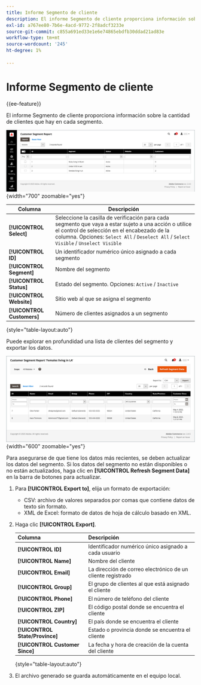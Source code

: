 ```yaml
---
title: Informe Segmento de cliente
description: El informe Segmento de cliente proporciona información sobre la cantidad de clientes en cada segmento.
exl-id: a767ee80-7b6e-4acd-9772-2f8adcf3233e
source-git-commit: c855a691ed33e1e6e74865ebdfb30ddad21ad83e
workflow-type: tm+mt
source-wordcount: '245'
ht-degree: 1%

---
```


# Informe Segmento de cliente

{{ee-feature}}

El informe Segmento de cliente proporciona información sobre la cantidad de clientes que hay en cada segmento.

![Informe de segmento de cliente](assets/customer-segments-reports.png){width="700" zoomable="yes"}

| Columna | Descripción |
|--- |--- |
| **[!UICONTROL Select]** | Seleccione la casilla de verificación para cada segmento que vaya a estar sujeto a una acción o utilice el control de selección en el encabezado de la columna. Opciones: `Select All` / `Deselect All` / `Select Visible` / `Unselect Visible` |
| **[!UICONTROL ID]** | Un identificador numérico único asignado a cada segmento |
| **[!UICONTROL Segment]** | Nombre del segmento |
| **[!UICONTROL Status]** | Estado del segmento. Opciones: `Active` / `Inactive` |
| **[!UICONTROL Website]** | Sitio web al que se asigna el segmento |
| **[!UICONTROL Customers]** | Número de clientes asignados a un segmento |

{style="table-layout:auto"}

Puede explorar en profundidad una lista de clientes del segmento y exportar los datos.

![Profundizar en los datos del cliente](assets/customer-segment-drilldown.png){width="600" zoomable="yes"}

Para asegurarse de que tiene los datos más recientes, se deben actualizar los datos del segmento. Si los datos del segmento no están disponibles o no están actualizados, haga clic en **[!UICONTROL Refresh Segment Data]** en la barra de botones para actualizar.

1. Para **[!UICONTROL Export to]**, elija un formato de exportación:

   * CSV: archivo de valores separados por comas que contiene datos de texto sin formato.
   * XML de Excel: formato de datos de hoja de cálculo basado en XML.

1. Haga clic **[!UICONTROL Export]**.

   | Columna | Descripción |
   |--- |--- |
   | **[!UICONTROL ID]** | Identificador numérico único asignado a cada usuario |
   | **[!UICONTROL Name]** | Nombre del cliente |
   | **[!UICONTROL Email]** | La dirección de correo electrónico de un cliente registrado |
   | **[!UICONTROL Group]** | El grupo de clientes al que está asignado el cliente |
   | **[!UICONTROL Phone]** | El número de teléfono del cliente |
   | **[!UICONTROL ZIP]** | El código postal donde se encuentra el cliente |
   | **[!UICONTROL Country]** | El país donde se encuentra el cliente |
   | **[!UICONTROL State/Province]** | Estado o provincia donde se encuentra el cliente |
   | **[!UICONTROL Customer Since]** | La fecha y hora de creación de la cuenta del cliente |

   {style="table-layout:auto"}

1. El archivo generado se guarda automáticamente en el equipo local.
